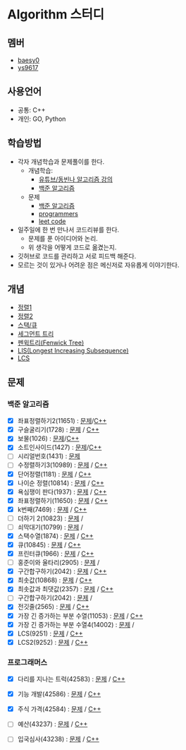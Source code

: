 # Algorithm 스터디
## 멤버
- [baesy0](https://github.com/studyalgo/Seoyoung)
- [ys9617](https://github.com/studyalgo/ys9617)
## 사용언어
- 공통: C++
- 개인: GO, Python
## 학습방법
- 각자 개념학습과 문제풀이를 한다.
  - 개념학습:
    - [유튜브/동빈나 알고리즘 강의](https://www.youtube.com/watch?v=qQ5iLNjpxSk&list=PLRx0vPvlEmdDHxCvAQS1_6XV4deOwfVrz)
    - [백준 알고리즘](https://www.acmicpc.net)
  - 문제
    - [백준 알고리즘](https://www.acmicpc.net)
    - [programmers](https://programmers.co.kr)
    - [leet code](https://leetcode.com)
- 일주일에 한 번 만나서 코드리뷰를 한다.
  - 문제를 푼 아이디어와 논리.
  - 위 생각을 어떻게 코드로 옮겼는지.
- 깃허브로 코드를 관리하고 서로 피드백 해준다.
- 모르는 것이 있거나 어려운 점은 메신저로 자유롭게 이야기한다.

## 개념
- [정렬1](./docs/sorting/Sorting.md)
- [정렬2](./docs/sorting/cppSTL.md)
- [스택/큐](./docs/stack_queue/stackNqueue.md)
- [세그먼트 트리](https://www.acmicpc.net/blog/view/9)
- [펜윅트리(Fenwick Tree)](https://www.acmicpc.net/blog/view/21)
- [LIS(Longest Increasing Subsequence)](https://dyngina.tistory.com/16)
- [LCS](https://twinw.tistory.com/126)

## 문제
### 백준 알고리즘

- [x] 좌표정렬하기2(11651) : [문제](https://www.acmicpc.net/problem/11651)/[C++](./docs/sorting/sortingCoord.cpp)
- [x] 구슬굴리기(1728) : [문제](https://www.acmicpc.net/problem/1728) / [C++](./docs/sorting/rollingMarble.cpp)
- [x] 보물(1026) : [문제](https://www.acmicpc.net/problem/1026)/[C++](./docs/sorting/treasure.cpp)
- [x] 소트인사이드(1427) : [문제](https://www.acmicpc.net/problem/1427)/[C++](./docs/sorting/sortInside.cpp)
- [ ] 시리얼번호(1431) : [문제](https://www.acmicpc.net/problem/1431)
- [ ] 수정렬하기3(10989) : [문제](https://www.acmicpc.net/problem/10989) / [C++]()
- [x] 단어정렬(1181) : [문제](https://www.acmicpc.net/problem/1181) / [C++](./docs/sorting/sortingWords.cpp)
- [x] 나이순 정렬(10814) : [문제](https://www.acmicpc.net/problem/10814) / [C++](./docs/sorting/ageOrderedSorting.cpp)
- [x] 욕심쟁이 판다(1937) : [문제](https://www.acmicpc.net/problem/1937) / [C++](./docs/sorting/greedyPanda.cpp)
- [x] 좌표정렬하기(11650) : [문제](https://www.acmicpc.net/problem/11650) / [C++](./docs/sorting/sortingCoord.cpp)
- [x] k번째(7469) : [문제](https://www.acmicpc.net/problem/7469) / [C++](./docs/sorting/kNum.cpp)
- [ ] 더하기 2(10823) : [문제](https://www.acmicpc.net/problem/10823) /
- [ ] 쇠막대기(10799) : [문제](https://www.acmicpc.net/problem/10799) /
- [x] 스택수열(1874) : [문제](https://www.acmicpc.net/problem/1874) / [C++](./docs/stack_queue/stackSequence.cpp)
- [x] 큐(10845) : [문제](https://www.acmicpc.net/problem/10845) / [C++](./docs/stack_queue/queue.cpp)
- [x] 프린터큐(1966) : [문제](https://www.acmicpc.net/problem/1966) / [C++](./docs/stack_queue/printerQueue.cpp)
- [ ] 홍준이와 울타리(2905) : [문제](https://www.acmicpc.net/problem/2905) /
- [x] 구간합구하기(2042) : [문제](https://www.acmicpc.net/problem/2042) / [C++](./docs/segmentTree/sectionSum.cpp)
- [x] 최솟값(10868) : [문제](https://www.acmicpc.net/problem/10868) / [C++](./docs/segmentTree/minimumValue.cpp)
- [x] 최솟값과 최댓값(2357) : [문제](https://www.acmicpc.net/problem/2357) / [C++](./docs/segmentTree/minmaxValue.cpp)
- [ ] 구간합구하기(2042) : [문제](https://www.acmicpc.net/problem/2042) /
- [x] 전깃줄(2565) : [문제](https://www.acmicpc.net/problem/2565) / [C++](./docs/LIS/electricWire.cpp)
- [x] 가장 긴 증가하는 부분 수열(11053) : [문제](https://www.acmicpc.net/problem/11053) / [C++](./docs/LIS/lis1.cpp)
- [x] 가장 긴 증가하는 부분 수열4(14002) : [문제](https://www.acmicpc.net/problem/14002) /
- [x] LCS(9251) : [문제](https://www.acmicpc.net/problem/9251) / [C++](docs/LCS/lcs.cpp)
- [x] LCS2(9252) : [문제](https://www.acmicpc.net/problem/9252) / [C++](docs/LCS/lcs2.cpp)
### 프로그래머스
- [x] 다리를 지나는 트럭(42583) : [문제](https://programmers.co.kr/learn/courses/30/lessons/42583) / [C++](./docs/stack_queue/truckCrossingBridge.cpp)
- [x] 기능 개발(42586) : [문제](https://programmers.co.kr/learn/courses/30/lessons/42586) / [C++](./docs/stack_queue/developingFunction.cpp)
- [x] 주식 가격(42584) : [문제](https://programmers.co.kr/learn/courses/30/lessons/42584) / [C++](./docs/stack_queue/stockoption.cpp)
- [ ] 예산(43237) : [문제](https://programmers.co.kr/learn/courses/30/lessons/43237) / [C++](./docs/programmers/budget.cpp)
- [ ] 입국심사(43238) : [문제](https://programmers.co.kr/learn/courses/30/lessons/43238) / [C++](./docs/programmers/43238.cpp)





